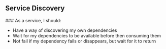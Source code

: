 ## Service Discovery

### As a service, I should:

* Have a way of discovering my own dependencies
* Wait for my dependencies to be available before then consuming them
* Not fail if my dependency fails or disappears, but wait for it to return 
